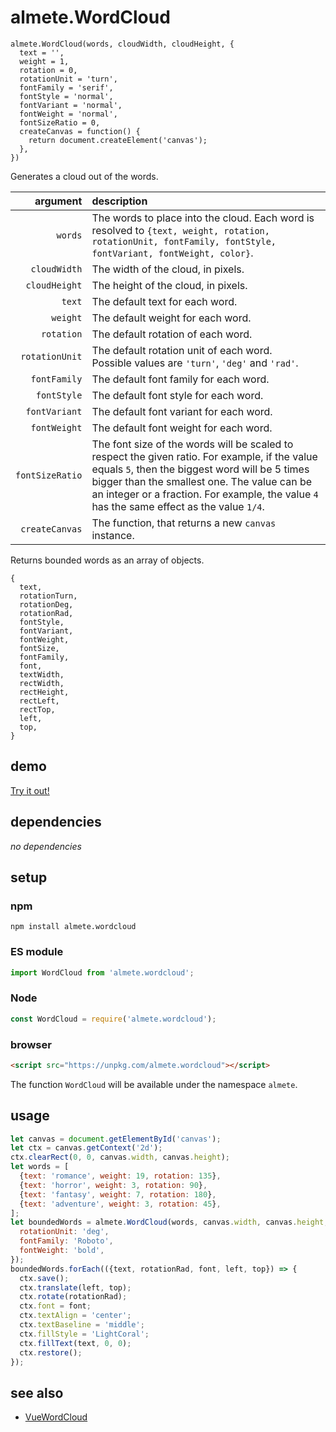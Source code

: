 # almete.WordCloud

```
almete.WordCloud(words, cloudWidth, cloudHeight, {
  text = '',
  weight = 1,
  rotation = 0,
  rotationUnit = 'turn',
  fontFamily = 'serif',
  fontStyle = 'normal',
  fontVariant = 'normal',
  fontWeight = 'normal',
  fontSizeRatio = 0,
  createCanvas = function() {
    return document.createElement('canvas');
  },
})
```

Generates a cloud out of the words.

| argument | description |
| ---: | :--- |
| `words` | The words to place into the cloud. Each word is resolved to `{text, weight, rotation, rotationUnit, fontFamily, fontStyle, fontVariant, fontWeight, color}`. |
| `cloudWidth` | The width of the cloud, in pixels. |
| `cloudHeight` | The height of the cloud, in pixels. |
| `text` | The default text for each word. |
| `weight` | The default weight for each word. |
| `rotation` | The default rotation of each word. |
| `rotationUnit` | The default rotation unit of each word.<br/>Possible values are `'turn'`, `'deg'` and `'rad'`. |
| `fontFamily` | The default font family for each word. |
| `fontStyle` | The default font style for each word. |
| `fontVariant` | The default font variant for each word. |
| `fontWeight` | The default font weight for each word. |
| `fontSizeRatio` | The font size of the words will be scaled to respect the given ratio. For example, if the value equals `5`, then the biggest word will be 5 times bigger than the smallest one. The value can be an integer or a fraction. For example, the value `4` has the same effect as the value `1/4`. |
| `createCanvas` | The function, that returns a new `canvas` instance. |

Returns bounded words as an array of objects.

```
{
  text,  
  rotationTurn,
  rotationDeg,
  rotationRad,
  fontStyle,
  fontVariant,
  fontWeight,
  fontSize,
  fontFamily,
  font,
  textWidth,
  rectWidth,
  rectHeight,
  rectLeft,
  rectTop,
  left,
  top,
}
```

## demo

[Try it out!](https://seregpie.github.io/almete.WordCloud/)

## dependencies

*no dependencies*

## setup

### npm

```shell
npm install almete.wordcloud
```

### ES module

```javascript
import WordCloud from 'almete.wordcloud';
```

### Node

```javascript
const WordCloud = require('almete.wordcloud');
```

### browser

```html
<script src="https://unpkg.com/almete.wordcloud"></script>
```

The function `WordCloud` will be available under the namespace `almete`.

## usage

```javascript
let canvas = document.getElementById('canvas');
let ctx = canvas.getContext('2d');
ctx.clearRect(0, 0, canvas.width, canvas.height);
let words = [
  {text: 'romance', weight: 19, rotation: 135},
  {text: 'horror', weight: 3, rotation: 90},
  {text: 'fantasy', weight: 7, rotation: 180},
  {text: 'adventure', weight: 3, rotation: 45},
];
let boundedWords = almete.WordCloud(words, canvas.width, canvas.height, {
  rotationUnit: 'deg',
  fontFamily: 'Roboto',
  fontWeight: 'bold',
});
boundedWords.forEach(({text, rotationRad, font, left, top}) => {
  ctx.save();
  ctx.translate(left, top);
  ctx.rotate(rotationRad);
  ctx.font = font;
  ctx.textAlign = 'center';
  ctx.textBaseline = 'middle';
  ctx.fillStyle = 'LightCoral';
  ctx.fillText(text, 0, 0);
  ctx.restore();
});
```

## see also

- [VueWordCloud](https://github.com/SeregPie/VueWordCloud)
